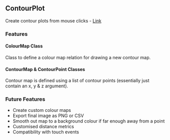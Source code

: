 ## ContourPlot

Create contour plots from mouse clicks - [Link](https://bottomleya.github.io/contourplot/)

### Features

#### ColourMap Class
Class to define a colour map relation for drawing a new contour map.

#### ContourMap & ContourPoint Classes
Contour map is defined using a list of contour points (essentially just contain an x, y & z argument).

### Future Features
 - Create custom colour maps
 - Export final image as PNG or CSV
 - Smooth out map to a background colour if far enough away from a point
 - Customised distance metrics
 - Compatibility with touch events
